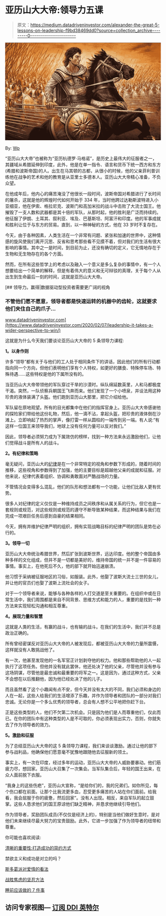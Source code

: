 # 亚历山大大帝:领导力五课

> 原文：<https://medium.datadriveninvestor.com/alexander-the-great-5-lessons-on-leadership-f9bd38469dd0?source=collection_archive---------0----------------------->

![](img/086edb19f01178f89a6958e155aa558f.png)

By: [Wp](https://wallpapercave.com/w/wp6407051)

“亚历山大大帝”也被称为“亚历杭德罗·马格诺”，是历史上最伟大的征服者之一，其疆域从希腊延伸到印度，此外，他是在单一指令、语言和货币下统一西方和东方(希腊和波斯帝国)的人。出生在马其顿的古都，从很小的时候，他的父亲菲利普训练他在战争的艺术和他的教育是从亚里士多德本人。亚历山大大帝精心准备，不负众望。

在他成年后，他内心的痛苦淹没了他很长一段时间，波斯帝国对希腊进行了长时间的屠杀，这就是他的辉煌时代如何开始于 334 年，当时他跨过达勒斯波特进入小亚细亚，他在伊索、格拉尼克、波斯门和高加米拉的战斗中击败了大流士国王。他摧毁了一支人数和武器都是其十倍的军队，从那时起，他的胜利是广泛而持续的。他征服了伊朗、土耳其、叙利亚、埃及、巴基斯坦、阿富汗和印度。他的军事成就和胜利让位于与东方的贸易。直到，以一种神秘的方式，他在 33 岁时不复存在。

今天，由于各种因素，人类生活在一个非常有问题、紧张和加速的世界中，这种情感的旋风使我们离开沉思、反省和思考那些看不见摸不着，但对我们的生活有很大影响的事情。其中之一是时间，到目前为止，还没有确切的定义，它无情地存在于生物和无生物存在的各个方面。

然而，在所有这些哲学上的考虑以及融入一个意义是多么复杂的事情中，有一个人想要给出一个简单的解释，但是有着伟大的意义和无可辩驳的真理，关于每个人从出生到生命最后一刻的时间，这就是亚历山大大帝。

[](https://www.datadriveninvestor.com/2020/02/07/leadership-it-takes-a-wider-perspective-to-win/) [## 领导力。赢得|数据驱动型投资者需要更广阔的视角

### 不管他们愿不愿意，领导者都是快速运转的机器中的齿轮，这就要求他们夹住自己的爪子…

www.datadriveninvestor.com](https://www.datadriveninvestor.com/2020/02/07/leadership-it-takes-a-wider-perspective-to-win/) 

这就是为什么今天我们要谈论亚历山大大帝的 5 条领导力课程:

**1。以身作则**

许多“领导”都有关于与他们的工人处于相同条件下的讲话，因此他们的所有行动都指向同一个方向，但他们表明他们享有个人特权，如更好的膳食、特殊停车场、特殊待遇……这些特权是他的下属所没有的。

当亚历山大大帝带领他的军队穿过干旱的沙漠时。纵队绵延数英里，人和马都极度干渴。突然，一队侦察兵朝国王飞奔而来。他们发现了一个小喷泉，并设法用这种珍贵的液体装满了头盔。他们跑到亚历山大那里，把它介绍给他。

军队留在原地观望。所有的目光都集中在他们的指挥官身上。亚历山大大帝感谢他的探险家们带给他这份礼物，然后，他一滴不沾，拿起头盔，把珍贵的液体倒在沙滩上。立即响起了热烈的掌声，像打雷一样从圆柱的一端传到另一端。有人说:“有这样一位国王来领导我们，地球上没有任何力量可以反对我们。”

因此，领导者必须努力成为下属效仿的榜样，找到一种方法来永远激励他们，让他们觉得战斗是所有人的战斗。

**2。有纪律和策略**

毫无疑问，亚历山大的[纪律](https://medium.com/@Stoiccopy/how-to-build-self-discipline-like-a-stoic-f912dd8a266b)是在一个非常特定的视角和参数下形成的，随着时间的推移，这些视角和参数得到了加强，他的主要目标是超越他父亲的成就和征服。对他来说，纪律代表着组织、协调和勇敢面对严酷战场的力量。

不管情况会变得多么混乱，他们的队形和想法都有一个功能，让他们比敌人更有优势。

很多人对纪律的定义仅仅是一种维持成员之间秩序和从属关系的行为，但它也是一套规则或规范，对这些规则或规范的遵守不断导致某种结果，而这种结果与我们在完成一项艰巨任务后感到自豪的结果相同。

今天，拥有并维护纪律严明的组织，拥有实现战略目标的纪律严明的团队是势在必行的。

**3。领导一切**

亚历山大大帝统治希腊世界，然后扩张到波斯世界，远达印度。他的整个帝国由多种多样的文化组成，但并不是一切都是美好的，维持帝国的统一并不是一件容易的事情。事实上，在他死后不久，他的部下就开始迅速崩溃。

他习惯于采纳被征服地区的习俗，如服装。此外，他娶了波斯大流士三世的女儿，并让他的官员们也娶了波斯上流社会的女子。

对于一个领导者来说，能够与各种各样的人打交道是至关重要的。在组织中或在日常生活中，我们周围都是来自不同背景、思维方式和能力的人，重要的是找到一种方法来实现轻松沟通和相互尊重。

**4。展现力量和智慧**

这就是人类的生活，有赢的战斗，也有输的战斗。在我们的生活中，我们并不总是政治正确的。

所有曾经密谋反对亚历山大大帝的人被发现后，都被亚历山大大帝的力量所震慑，这样就没有人敢挑战他了。

有一次，他甚至发现他的一名军官正计划剥夺他的权力。他和那些帮助他的人一起执行了这项任务。但他并没有就此罢休，他还处决了他的父亲，尽管他并没有参与这场阴谋，尽管他是最忠诚和最重要的将军之一。这是因为，通过这种方式，父亲不会想在以后推翻他，因为他已经处决了他的儿子。

而且虽然看了这个小趣闻有点不安，但今天并没有太大的不同，我们必须和身边的人在一起，这些人给我们的生活增添了乐趣，并作为领导者和团队的一部分对我们忠诚。无论你是一个多么优秀的领导者，总会有人想不公平地把你赶下台。

正是这些类型的人，他们不欠第二次机会。只是因为他们是人而尊重他们，仅此而已。在你的团队中有这种类型的人是不可取的，你必须表现出实力，否则，你就失去了作为领导者的效力。

**5。激励和征服**

为了总结亚历山大大帝的这 5 条领导力课程，我们来谈谈激励。通过让他的部下参与战利品，他确保他们愿意毫不犹豫地跟随他去征服新的领土。

事实上，有一次在印度，经过多年的运动，亚历山大大帝的人威胁要暴动。他们筋疲力尽，想回家。亚历山大召集了一次集会。当军队集合后，年轻的国王出来，在众人面前脱下衣服。

“我身上的这些伤疤”，亚历山大宣称，“是给你们的，我的兄弟们。如你所见，每个伤口都在前面。让那个比我流更多血，忍受更多痛苦的人站在你们面前。给我看，我会屈服于你的疲惫，然后回家”。没有人出现。相反，来自军队的起立鼓掌。这些人恳求他们的国王原谅他们缺乏精神，并恳求他继续引导他们。

作为领导者，奖励团队成员(不仅仅是经济上的)，特别是当他们做好生意时，是对他们未来继续尽最大努力的宝贵鼓励。此外，它进一步加强了作为领导者的纽带和尊重。

你可能也喜欢阅读:

[清晰的重要性:打造成功的简约方式](https://medium.com/datadriveninvestor/the-importance-of-clarity-the-minimalist-way-to-build-success-fa16a727de97)

禁欲主义和成功是对立的吗？

[斯多葛派对爱情的看法](https://medium.com/@Stoiccopy/stoic-thoughts-on-love-65cb7c6bfd94)

[战胜焦虑的坚忍方法](https://medium.com/@Stoiccopy/the-stoic-way-to-beat-anxiety-fa55b3f52343)

[睡前应该做的 7 件事](https://medium.com/@Stoiccopy/7-things-you-should-do-before-going-to-bed-40733f058fb1)

## 访问专家视图— [订阅 DDI 英特尔](https://datadriveninvestor.com/ddi-intel)